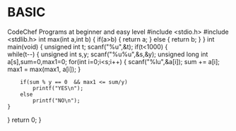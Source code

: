 # BASIC
CodeChef Programs at beginner and easy level
#include <stdio.h>
#include <stdlib.h>
int max(int a,int b)
{
    if(a>b)
    {
        return a;
    }
    else
    {
        return b;
    }
}
int main(void) {
	unsigned int t;
	scanf("%u",&t);
	if(t<1000)
{	
	while(t--)
	{
	    unsigned int s,y;
	    scanf("%u%u",&s,&y);
	    unsigned long int a[s],sum=0,max1=0;
	      for(int i=0;i<s;i++)
	      {
            scanf("%lu",&a[i]);
            sum += a[i];
            max1 = max(max1, a[i]);
         }

        if(sum % y == 0  && max1 <= sum/y)
            printf("YES\n");
        else
            printf("NO\n");
	}
}
	return 0;
}
